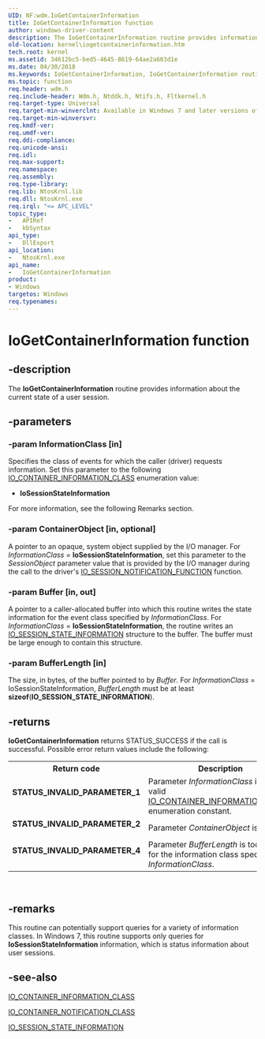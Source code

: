 ```yaml
---
UID: NF:wdm.IoGetContainerInformation
title: IoGetContainerInformation function
author: windows-driver-content
description: The IoGetContainerInformation routine provides information about the current state of a user session.
old-location: kernel\iogetcontainerinformation.htm
tech.root: kernel
ms.assetid: 34612bc5-bed5-4645-8619-64ae2a603d1e
ms.date: 04/30/2018
ms.keywords: IoGetContainerInformation, IoGetContainerInformation routine [Kernel-Mode Driver Architecture], k104_f139cf99-fd05-4f89-ac6e-ac9c88cc97b4.xml, kernel.iogetcontainerinformation, wdm/IoGetContainerInformation
ms.topic: function
req.header: wdm.h
req.include-header: Wdm.h, Ntddk.h, Ntifs.h, Fltkernel.h
req.target-type: Universal
req.target-min-winverclnt: Available in Windows 7 and later versions of the Windows operating system.
req.target-min-winversvr: 
req.kmdf-ver: 
req.umdf-ver: 
req.ddi-compliance: 
req.unicode-ansi: 
req.idl: 
req.max-support: 
req.namespace: 
req.assembly: 
req.type-library: 
req.lib: NtosKrnl.lib
req.dll: NtosKrnl.exe
req.irql: "<= APC_LEVEL"
topic_type:
-	APIRef
-	kbSyntax
api_type:
-	DllExport
api_location:
-	NtosKrnl.exe
api_name:
-	IoGetContainerInformation
product:
- Windows
targetos: Windows
req.typenames: 
---
```


# IoGetContainerInformation function


## -description


The <b>IoGetContainerInformation</b> routine provides information about the current state of a user session. 


## -parameters




### -param InformationClass [in]

Specifies the class of events for which the caller (driver) requests information. Set this parameter to the following <a href="https://msdn.microsoft.com/library/windows/hardware/ff550548">IO_CONTAINER_INFORMATION_CLASS</a> enumeration value:

<ul>
<li>
<b>IoSessionStateInformation</b>

</li>
</ul>
For more information, see the following Remarks section. 


### -param ContainerObject [in, optional]

A pointer to an opaque, system object supplied by the I/O manager. For <i>InformationClass</i> = <b>IoSessionStateInformation</b>, set this parameter to the <i>SessionObject</i> parameter value that is provided by the I/O manager during the call to the driver's <a href="https://msdn.microsoft.com/library/windows/hardware/ff550626">IO_SESSION_NOTIFICATION_FUNCTION</a> function. 


### -param Buffer [in, out]

A pointer to a caller-allocated buffer into which this routine writes the state information for the event class specified by <i>InformationClass</i>. For <i>InformationClass</i> = <b>IoSessionStateInformation</b>, the routine writes an <a href="https://msdn.microsoft.com/library/windows/hardware/ff550636">IO_SESSION_STATE_INFORMATION</a> structure to the buffer. The buffer must be large enough to contain this structure. 


### -param BufferLength [in]

The size, in bytes, of the buffer pointed to by <i>Buffer</i>. For <i>InformationClass</i> = IoSessionStateInformation, <i>BufferLength</i> must be at least <b>sizeof</b>(<b>IO_SESSION_STATE_INFORMATION</b>). 


## -returns



<b>IoGetContainerInformation</b> returns STATUS_SUCCESS if the call is successful. Possible error return values include the following:

<table>
<tr>
<th>Return code</th>
<th>Description</th>
</tr>
<tr>
<td width="40%">
<dl>
<dt><b>STATUS_INVALID_PARAMETER_1</b></dt>
</dl>
</td>
<td width="60%">
Parameter <i>InformationClass</i> is not a valid <a href="https://msdn.microsoft.com/library/windows/hardware/ff550548">IO_CONTAINER_INFORMATION_CLASS</a> enumeration constant.

</td>
</tr>
<tr>
<td width="40%">
<dl>
<dt><b>STATUS_INVALID_PARAMETER_2</b></dt>
</dl>
</td>
<td width="60%">
Parameter <i>ContainerObject</i> is <b>NULL</b>.

</td>
</tr>
<tr>
<td width="40%">
<dl>
<dt><b>STATUS_INVALID_PARAMETER_4</b></dt>
</dl>
</td>
<td width="60%">
Parameter <i>BufferLength</i> is too small for the information class specified by <i>InformationClass</i>.

</td>
</tr>
</table>
 




## -remarks



This routine can potentially support queries for a variety of information classes. In Windows 7, this routine supports only queries for <b>IoSessionStateInformation</b> information, which is status information about user sessions.




## -see-also




<a href="https://msdn.microsoft.com/library/windows/hardware/ff550548">IO_CONTAINER_INFORMATION_CLASS</a>



<a href="https://msdn.microsoft.com/library/windows/hardware/ff550554">IO_CONTAINER_NOTIFICATION_CLASS</a>



<a href="https://msdn.microsoft.com/library/windows/hardware/ff550636">IO_SESSION_STATE_INFORMATION</a>
 

 

